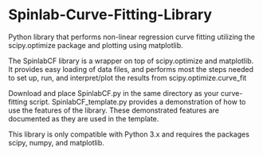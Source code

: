 # Spinlab-Curve-Fitting-Library
Python library that performs non-linear regression curve fitting utilizing the scipy.optimize package and plotting using matplotlib.

The SpinlabCF library is a wrapper on top of scipy.optimize and matplotlib.  It provides easy loading of data files, and performs most the steps needed to set up, run, and interpret/plot the results from scipy.optimize.curve_fit

Download and place SpinlabCF.py in the same directory as your curve-fitting script.  SpinlabCF_template.py provides a demonstration of how to use the features of the library.  These demonstrated features are documented as they are used in the template.

This library is only compatible with Python 3.x and requires the packages scipy, numpy, and matplotlib.
